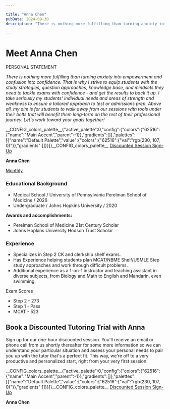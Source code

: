 ```yaml
---

title: "Anna Chen"
pubDate: 2024-09-30
description: "There is nothing more fulfilling than turning anxiety into empowerment and confusion into confidence. That is why I strive to equip students with the study"

---
```



# Meet Anna Chen

PERSONAL STATEMENT

_There is nothing more fulfilling than turning anxiety into empowerment and confusion into confidence. That is why I strive to equip students with the study strategies, question approaches, knowledge base, and mindsets they need to tackle exams with confidence - and get the results to back it up. I take seriously my students' individual needs and areas of strength and weakness to ensure a tailored approach to test or admissions prep. Above all, my aim is for students to walk away from our sessions with tools under their belts that will benefit them long-term on the rest of their professional journey. Let's work toward your goals together!_

\_\_CONFIG\_colors\_palette\_\_{"active\_palette":0,"config":{"colors":{"62516":{"name":"Main Accent","parent":-1}},"gradients":\[\]},"palettes":\[{"name":"Default Palette","value":{"colors":{"62516":{"val":"rgb(230, 107, 0)"}},"gradients":\[\]}}\]}\_\_CONFIG\_colors\_palette\_\_ [Discounted Session Sign-Up](/purchase-discounted-session/)

**Anna Chen**

[Monthly](#)

### Educational Background

- Medical School / University of Pennsylvania Perelman School of Medicine / 2026
- Undergraduate / Johns Hopkins University / 2020

**Awards and accomplishments:**

- Perelman School of Medicine 21st Century Scholar 
- Johns Hopkins University Hodson Trust Scholar

### Experience

- Specializes in Step 2 CK and clerkship shelf exams.
- Has Experience helping students plan MCAT/NBME Shelf/USMLE Step study approaches and work through difficult problems.
- Additional experience as a 1-on-1 instructor and teaching assistant in diverse subjects, from Biology and Math to English and Mandarin, even swimming.

Exam Scores

- Step 2 - 273
- Step 1 - Pass
- MCAT - 523

## Book a Discounted Tutoring Trial with Anna

Sign up for our one-hour discounted session. You'll receive an email or phone call from us shortly thereafter for some more information so we can understand your particular situation and assess your personal needs to pair you up with the tutor that's a perfect fit. This way, we're off to a very productive and personalized start, right from your very first session.

\_\_CONFIG\_colors\_palette\_\_{"active\_palette":0,"config":{"colors":{"62516":{"name":"Main Accent","parent":-1}},"gradients":\[\]},"palettes":\[{"name":"Default Palette","value":{"colors":{"62516":{"val":"rgb(230, 107, 0)"}},"gradients":\[\]}}\]}\_\_CONFIG\_colors\_palette\_\_ [Discounted Session Sign-Up](/purchase-discounted-session/)

**Anna Chen**
